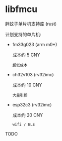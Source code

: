 # libfmcu
胖蚊子单片机支持库 (rust)

计划支持的单片机:

+ fm33g023 (arm m0+)

  成本约 5 CNY

  `超低成本`

+ ch32v103 (rv32imc)

  成本约 10 CNY

  `大量引脚`

+ esp32c3 (rv32imc)

  成本约 20 CNY

  `wifi / BLE`


TODO
